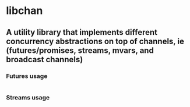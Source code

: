 # libchan
## A utility library that implements different concurrency abstractions on top of channels, ie (futures/promises, streams, mvars, and broadcast channels)


### Futures usage 
```
```


### Streams usage 
```

```


